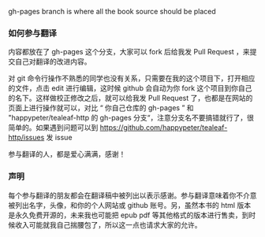 gh-pages branch is where all the book source should be placed


### 如何参与翻译

内容都放在了  gh-pages 这个分支，大家可以 fork 后给我发 Pull Request ，来提交自己对翻译的改进内容。

对 git 命令行操作不熟悉的同学也没有关系，只需要在我的这个项目下，打开相应的文件，点击 edit 进行编辑，这时候 github 会自动为你 fork 这个项目到你自己的名下。这样做校正修改之后，就可以给我发 Pull Request 了，也都是在网站的页面上进行操作就可以，对比 “ 你自己仓库的 gh-pages ” 和 "happypeter/tealeaf-http 的 gh-pages 分支“，注意分支名不要搞错就行了，很简单的。如果遇到问题可以到 https://github.com/happypeter/tealeaf-http/issues 发 issue 


参与翻译的人，都是爱心满满，感谢！

### 声明

每个参与翻译的朋友都会在翻译稿中被列出以表示感谢。参与翻译意味着你不介意被列出名字，头像，和你的个人网站或 github 账号。另，虽然本书的 html 版本是永久免费开源的，未来我也可能把 epub pdf 等其他格式的版本进行售卖，到时候收入可能就我自己揣腰包了，所以这一点也请求大家的允许。
